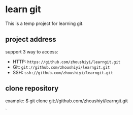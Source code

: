 # learn git
This is a temp project for learning git.

## project address
support 3 way to access:
* HTTP: `https://github.com/zhoushiyi/learngit.git`
* Git: `git://github.com/zhoushiyi/learngit.git`
* SSH: `ssh://github.com/zhoushiyi/learngit.git`

## clone repository
example:
    $ git clone git://github.com/zhoushiyi/learngit.git

`
